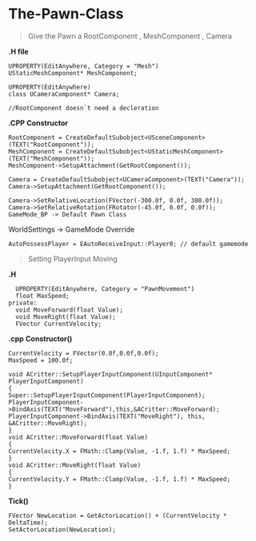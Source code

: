 # The-Pawn-Class

> Give the Pawn a RootComponent , MeshComponent , Camera
> 
**.H file**
```
UPROPERTY(EditAnywhere, Category = "Mesh")
UStaticMeshComponent* MeshComponent;

UPROPERTY(EditAnywhere)
class UCameraComponent* Camera;

//RootComponent doesn`t need a decleration
```
**.CPP**
**Constructor**
```
RootComponent = CreateDefaultSubobject<USceneComponent>(TEXT("RootComponent"));
MeshComponent = CreateDefaultSubobject<UStaticMeshComponent>(TEXT("MeshComponent"));
MeshComponent->SetupAttachment(GetRootComponent());
 
Camera = CreateDefaultSubobject<UCameraComponent>(TEXT("Camera"));
Camera->SetupAttachment(GetRootComponent());
 
Camera->SetRelativeLocation(FVector(-300.0f, 0.0f, 300.0f));
Camera->SetRelativeRotation(FRotator(-45.0f, 0.0f, 0.0f));
GameMode_BP -> Default Pawn Class
```

WorldSettings -> GameMode Override
```
AutoPossessPlayer = EAutoReceiveInput::Player0; // default gamemode 
```


> Setting PlayerInput Moving
> 
**.H**
```
  UPROPERTY(EditAnywhere, Category = "PawnMovement")
  float MaxSpeed;
private:
  void MoveForward(float Value);
  void MoveRight(float Value);
  FVector CurrentVelocity;
```
**.cpp**
**Constructor()**
```
CurrentVelocity = FVector(0.0f,0.0f,0.0f);
MaxSpeed = 100.0f;
```
```
void ACritter::SetupPlayerInputComponent(UInputComponent* PlayerInputComponent)
{
Super::SetupPlayerInputComponent(PlayerInputComponent);	
PlayerInputComponent->BindAxis(TEXT("MoveForward"),this,&ACritter::MoveForward);
PlayerInputComponent->BindAxis(TEXT("MoveRight"), this, &ACritter::MoveRight);
}
void ACritter::MoveForward(float Value) 
{
CurrentVelocity.X = FMath::Clamp(Value, -1.f, 1.f) * MaxSpeed;
}
void ACritter::MoveRight(float Value)
{
CurrentVelocity.Y = FMath::Clamp(Value, -1.f, 1.f) * MaxSpeed;
}
```
**Tick()**
```
FVector NewLocation = GetActorLocation() + (CurrentVelocity * DeltaTime);
SetActorLocation(NewLocation);
```
